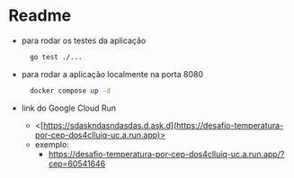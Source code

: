 # Readme

- para rodar os testes da aplicação

  ```bash
    go test ./...
  ```

- para rodar a aplicação localmente na porta 8080

  ```bash
    docker compose up -d
  ```

- link do Google Cloud Run
  - <[https://sdaskndasndasdas.d.ask.d](https://desafio-temperatura-por-cep-dos4clluiq-uc.a.run.app)>
  - exemplo:
    - <https://desafio-temperatura-por-cep-dos4clluiq-uc.a.run.app/?cep=60541646>
